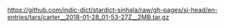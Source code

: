 https://github.com/indic-dict/stardict-sinhala/raw/gh-pages/si-head/en-entries/tars/carter__2018-01-28_01-53-27Z__2MB.tar.gz  
